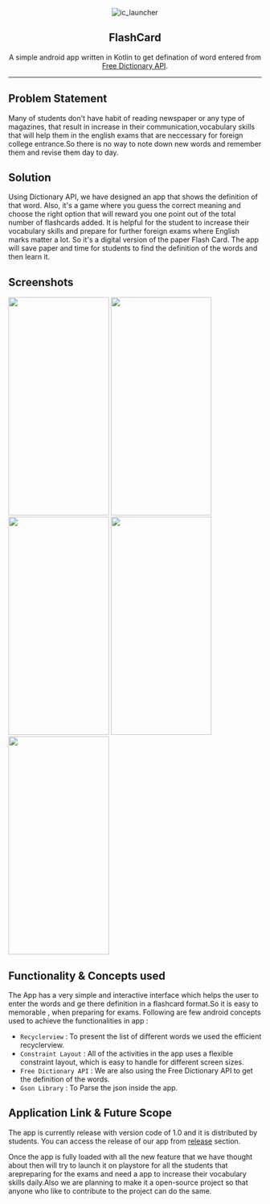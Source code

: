 <div align="center" style="text-align:center">

![ic_launcher](https://user-images.githubusercontent.com/64047505/148758442-14d4db67-a3be-4cf0-a84e-7a3bd5b018f1.png)


## FlashCard

<p> A simple android app written in Kotlin to get defination of word entered from <a href="https://dictionaryapi.dev/">Free Dictionary API</a>.<br></p>

---

</div>

## **Problem Statement**
Many of students don't have habit of reading newspaper or any type of magazines, that result in increase in their communication,vocabulary skills that will help them in the english exams that are neccessary for foreign college entrance.So there is no way to note down new words and remember them and revise them day to day.

## **Solution**

Using Dictionary API, we have designed an app that shows the definition of that word. Also, it's a game where you guess the correct meaning and choose the right option that will reward you one point out of the total number of flashcards added. It is helpful for the student to increase their vocabulary skills and prepare for further foreign exams where English marks matter a lot. So it's a digital version of the paper Flash Card. The app will save paper and time for students to find the definition of the words and then learn it.

## **Screenshots**
<img width="200" height="433" src="https://user-images.githubusercontent.com/90130541/148774307-6560ffb0-9271-4182-a6e2-61d77e827d46.jpg">    <img width="200" height="433" src="https://user-images.githubusercontent.com/90130541/148774300-0c1dd701-c957-4d16-b30d-6d7031661126.jpg">   <img width="200" height="433" src="https://user-images.githubusercontent.com/90130541/148774305-c78ec372-0693-484e-9210-9ef05a09cccc.jpg">   <img width="200" height="433" src="https://user-images.githubusercontent.com/90130541/148774294-a37d8dd1-6426-43ba-854f-672c16b29acd.jpg">      <img width="200" height="433" src="https://user-images.githubusercontent.com/90130541/148774302-4d5f9837-9e31-472d-b265-fb57abd4015a.jpg">   

## **Functionality & Concepts used**
The App has a very simple and interactive interface which helps the user to enter the words and ge there definition in a flashcard format.So it is easy to memorable , when preparing for exams. Following are few android concepts used to achieve the functionalities in app :

- `Recyclerview` :  To present the list of different words we used the efficient recyclerview. 
- `Constraint Layout` : All of the activities in the app uses a flexible constraint layout, which is easy to handle for different screen sizes.
- `Free Dictionary API` : We are also using the Free Dictionary API to get the definition of the words.
- `Gson Library` : To Parse the json inside the app.

## **Application Link & Future Scope**

The app is currently release with version code of 1.0 and it is distributed by students. You can access the release of our app from [release](https://github.com/RITEKROUNAK/Android-Study-Jam/releases) section.

Once the app is fully loaded with all the new feature that we have thought about then will try to launch it on playstore for all the students that arepreparing for the exams and need a app to increase their vocabulary skills daily.Also we are planning to make it a open-source project so that anyone who like to contribute to the project can do the same.
